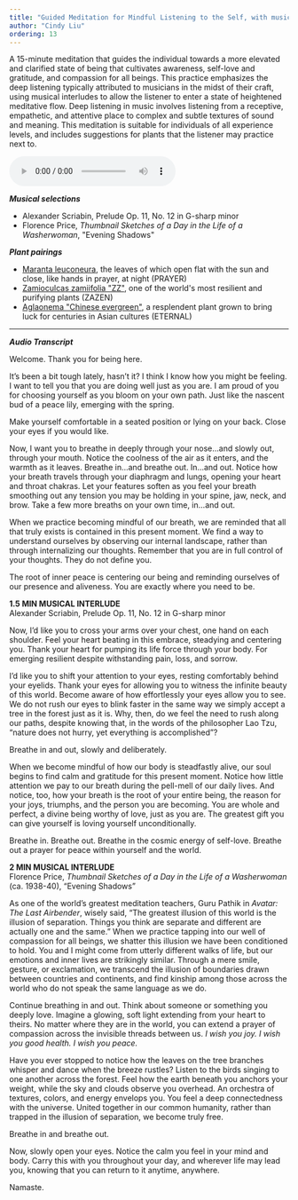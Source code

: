 ```yaml
---
title: "Guided Meditation for Mindful Listening to the Self, with musical vignettes and suggested plant pairings"
author: "Cindy Liu"
ordering: 13
---
```


A 15-minute meditation that guides the individual towards a more elevated and clarified state of being that cultivates awareness, self-love and gratitude, and compassion for all beings. This practice emphasizes the deep listening typically attributed to musicians in the midst of their craft, using musical interludes to allow the listener to enter a state of heightened meditative flow. Deep listening in music involves listening from a receptive, empathetic, and attentive place to complex and subtle textures of sound and meaning. This meditation is suitable for individuals of all experience levels, and includes suggestions for plants that the listener may practice next to.

<audio controls src="/assets/images/zine/z4/Guided Meditation for Mindful Listening to the Self.mp3">
<a href="/assets/images/zine/z4/Guided Meditation for Mindful Listening to the Self.mp3">Download audio</a>
</audio>

**_Musical selections_**

- Alexander Scriabin, Prelude Op. 11, No. 12 in G-sharp minor
- Florence Price, *Thumbnail Sketches of a Day in the Life of a Washerwoman*, "Evening Shadows"

**_Plant pairings_**

- [Maranta leuconeura](https://www.thespruce.com/grow-maranta-inside-1902647), the leaves of which open flat with the sun and close, like hands in prayer, at night (PRAYER)
- [Zamioculcas zamiifolia "ZZ"](https://www.gardenista.com/posts/everything-you-need-to-know-about-zz-plants-zamioculcas-zamiifolia/), one of the world's most resilient and purifying plants (ZAZEN)
- [Aglaonema "Chinese evergreen"](https://greeneryunlimited.co/blogs/plant-care/aglaonema-care), a resplendent plant grown to bring luck for centuries in Asian cultures (ETERNAL)

---

**_Audio Transcript_**

Welcome. Thank you for being here.

It’s been a bit tough lately, hasn’t it? I think I know how you might be feeling. I want to tell you that you are doing well just as you are. I am proud of you for choosing yourself as you bloom on your own path. Just like the nascent bud of a peace lily, emerging with the spring.

Make yourself comfortable in a seated position or lying on your back. Close your eyes if you would like.

Now, I want you to breathe in deeply through your nose...and slowly out, through your mouth. Notice the coolness of the air as it enters, and the warmth as it leaves. Breathe in...and breathe out. In...and out. Notice how your breath travels through your diaphragm and lungs, opening your heart and throat chakras. Let your features soften as you feel your breath smoothing out any tension you may be holding in your spine, jaw, neck, and brow. Take a few more breaths on your own time, in...and out.

When we practice becoming mindful of our breath, we are reminded that all that truly exists is contained in this present moment. We find a way to understand ourselves by observing our internal landscape, rather than through internalizing our thoughts. Remember that you are in full control of your thoughts. They do not define you.

The root of inner peace is centering our being and reminding ourselves of our presence and aliveness. You are exactly where you need to be.

**1.5 MIN MUSICAL INTERLUDE**\
Alexander Scriabin, Prelude Op. 11, No. 12 in G-sharp minor

Now, I’d like you to cross your arms over your chest, one hand on each shoulder. Feel your heart beating in this embrace, steadying and centering you. Thank your heart for pumping its life force through your body. For emerging resilient despite withstanding pain, loss, and sorrow.

I’d like you to shift your attention to your eyes, resting comfortably behind your eyelids. Thank your eyes for allowing you to witness the infinite beauty of this world. Become aware of how effortlessly your eyes allow you to see. We do not rush our eyes to blink faster in the same way we simply accept a tree in the forest just as it is. Why, then, do we feel the need to rush along our paths, despite knowing that, in the words of the philosopher Lao Tzu, “nature does not hurry, yet everything is accomplished”?

Breathe in and out, slowly and deliberately.

When we become mindful of how our body is steadfastly alive, our soul begins to find calm and gratitude for this present moment. Notice how little attention we pay to our breath during the pell-mell of our daily lives. And notice, too, how your breath is the root of your entire being, the reason for your joys, triumphs, and the person you are becoming. You are whole and perfect, a divine being worthy of love, just as you are. The greatest gift you can give yourself is loving yourself unconditionally.

Breathe in. Breathe out. Breathe in the cosmic energy of self-love. Breathe out a prayer for peace within yourself and the world.

**2 MIN MUSICAL INTERLUDE**\
Florence Price, _Thumbnail Sketches of a Day in the Life of a Washerwoman_ (ca. 1938-40), “Evening Shadows”

As one of the world’s greatest meditation teachers, Guru Pathik in _Avatar: The Last Airbender_, wisely said, “The greatest illusion of this world is the illusion of separation. Things you think are separate and different are actually one and the same.” When we practice tapping into our well of compassion for all beings, we shatter this illusion we have been conditioned to hold. You and I might come from utterly different walks of life, but our emotions and inner lives are strikingly similar. Through a mere smile, gesture, or exclamation, we transcend the illusion of boundaries drawn between countries and continents, and find kinship among those across the world who do not speak the same language as we do.

Continue breathing in and out. Think about someone or something you deeply love. Imagine a glowing, soft light extending from your heart to theirs. No matter where they are in the world, you can extend a prayer of compassion across the invisible threads between us. _I wish you joy. I wish you good health. I wish you peace._

Have you ever stopped to notice how the leaves on the tree branches whisper and dance when the breeze rustles? Listen to the birds singing to one another across the forest. Feel how the earth beneath you anchors your weight, while the sky and clouds observe you overhead. An orchestra of textures, colors, and energy envelops you. You feel a deep connectedness with the universe. United together in our common humanity, rather than trapped in the illusion of separation, we become truly free.

Breathe in and breathe out.

Now, slowly open your eyes. Notice the calm you feel in your mind and body. Carry this with you throughout your day, and wherever life may lead you, knowing that you can return to it anytime, anywhere.

Namaste.
